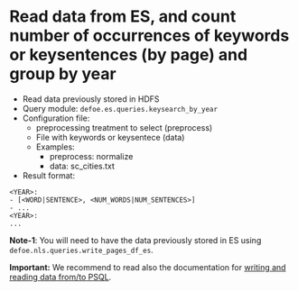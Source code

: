 # Read data from ES, and count number of occurrences of keywords or keysentences (by page) and group by year

* Read data previously stored in HDFS  
* Query module: `defoe.es.queries.keysearch_by_year`
* Configuration file:
  - preprocessing treatment to select (preprocess)
  - File with keywords or keysentece (data)
  - Examples:
     - preprocess: normalize
     - data: sc_cities.txt
* Result format:

```
<YEAR>:
- [<WORD|SENTENCE>, <NUM_WORDS|NUM_SENTENCES>]
- ...
<YEAR>:
...
```

**Note-1**: You will need to have the data previously stored in ES using `defoe.nls.queries.write_pages_df_es`.

**Important:** We recommend to read also the documentation for [writing and reading data from/to PSQL](../doc/nls_demo_examples/nls_demo_individual_queries.md#writing-and-reading-data-fromto-postgresql-database).
